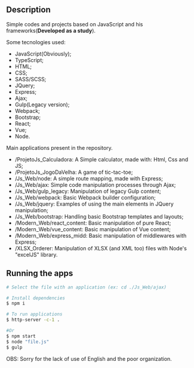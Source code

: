 ## Description

Simple codes and projects based on JavaScript and his frameworks(**Developed as a study**).

Some tecnologies used:

* JavaScript(Obviously);
* TypeScript;
* HTML;
* CSS;
* SASS/SCSS;
* JQuery;
* Express;
* Ajax;
* Gulp(Legacy version);
* Webpack;
* Bootstrap;
* React;
* Vue;
* Node.

Main applications present in the repository.

* /ProjetoJs_Calculadora: A Simple calculator, made with: Html, Css and JS;
* /ProjetoJs_JogoDaVelha: A game of tic-tac-toe;
* /Js_Web/node: A simple route mapping, made with Express;
* /Js_Web/ajax: Simple code manipulation processes through Ajax;
* /Js_Web/gulp_legacy: Manipulation of legacy Gulp content;
* /Js_Web/webpack: Basic Webpack builder configuration;
* /Js_Web/jquery: Examples of using the main elements in JQuery manipulation;
* /Js_Web/bootstrap: Handling basic Bootstrap templates and layouts;
* /Modern_Web/react_content: Basic manipulation of pure React;
* /Modern_Web/vue_content: Basic manipulation of Vue content;
* /Modern_Web/express_midd: Basic manipulation of middlewares with Express;
* /XLSX_Orderer: Manipulation of XLSX (and XML too) files with Node's "excelJS" library.

## Running the apps

```bash
# Select the file with an application (ex: cd ./Js_Web/ajax)

# Install dependencies
$ npm i

# To run applications
$ http-server -c-1 .

#Or
$ npm start
$ node "file.js"
$ gulp
```

OBS: Sorry for the lack of use of English and the poor organization.
